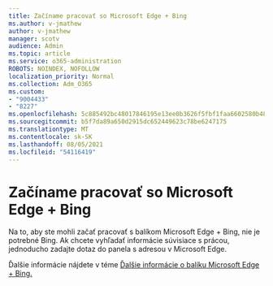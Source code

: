 ```yaml
---
title: Začíname pracovať so Microsoft Edge + Bing
ms.author: v-jmathew
author: v-jmathew
manager: scotv
audience: Admin
ms.topic: article
ms.service: o365-administration
ROBOTS: NOINDEX, NOFOLLOW
localization_priority: Normal
ms.collection: Adm_O365
ms.custom:
- "9004433"
- "8227"
ms.openlocfilehash: 5c885492bc48017846195e13ee0b3626f5fbf1faa6602580b487141a6d21df9d
ms.sourcegitcommit: b5f7da89a650d2915dc652449623c78be6247175
ms.translationtype: MT
ms.contentlocale: sk-SK
ms.lasthandoff: 08/05/2021
ms.locfileid: "54116419"
---
```

# <a name="get-started-with-microsoft-edge--bing"></a>Začíname pracovať so Microsoft Edge + Bing

Na to, aby ste mohli začať pracovať s balíkom Microsoft Edge + Bing, nie je potrebné Bing. Ak chcete vyhľadať informácie súvisiace s prácou, jednoducho zadajte dotaz do panela s adresou v Microsoft Edge.

Ďalšie informácie nájdete v téme [Ďalšie informácie o balíku Microsoft Edge + Bing.](https://go.microsoft.com/fwlink/?linkid=2152963)
